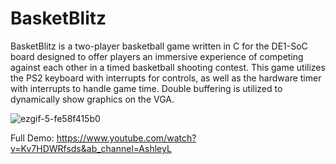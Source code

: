 # BasketBlitz

BasketBlitz is a two-player basketball game written in C for the DE1-SoC board designed to offer players an immersive experience of competing against each other in a timed basketball shooting contest. This game utilizes the PS2 keyboard with interrupts for controls, as well as the hardware timer with interrupts to handle game time. Double buffering is utilized to dynamically show graphics on the VGA.

![ezgif-5-fe58f415b0](https://github.com/ashleyleal/BasketBlitz/assets/69736735/896d0484-d132-44bd-8d22-f8902a02b4bd)

Full Demo: https://www.youtube.com/watch?v=Kv7HDWRfsds&ab_channel=AshleyL
